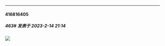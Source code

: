 
*****

####  416816405  
##### 463#       发表于 2023-2-14 21:14

<img src="https://static.saraba1st.com/image/smiley/face2017/001.png" referrerpolicy="no-referrer">


